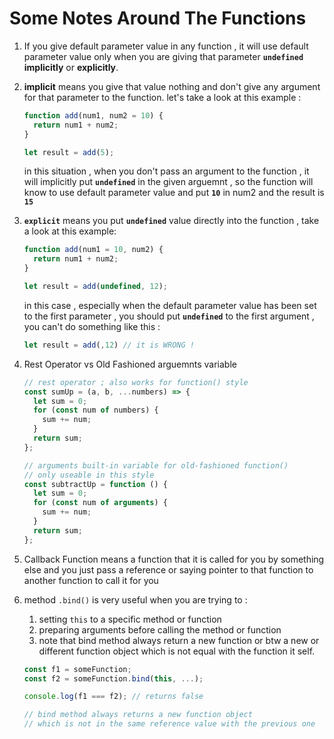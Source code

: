 # Some Notes Around The Functions

1. If you give default parameter value in any function , it will use default parameter value only when you are giving that parameter **`undefined`** **implicitly** or **explicitly**.
2. **implicit** means you give that value nothing and don't give any argument for that parameter to the function. let's take a look at this example :

   ```javascript
   function add(num1, num2 = 10) {
     return num1 + num2;
   }

   let result = add(5);
   ```

   in this situation , when you don't pass an argument to the function , it will implicitly put **`undefined`** in the given arguemnt , so the function will know to use default parameter value and put **`10`** in num2 and the result is **`15`**

3. **`explicit`** means you put **`undefined`** value directly into the function , take a look at this example:

   ```javascript
   function add(num1 = 10, num2) {
     return num1 + num2;
   }

   let result = add(undefined, 12);
   ```

   in this case , especially when the default parameter value has been set to the first parameter , you should put **`undefined`** to the first argument , you can't do something like this :

   ```javascript
   let result = add(,12) // it is WRONG !
   ```

4. Rest Operator vs Old Fashioned arguemnts variable

   ```javascript
   // rest operator ; also works for function() style
   const sumUp = (a, b, ...numbers) => {
     let sum = 0;
     for (const num of numbers) {
       sum += num;
     }
     return sum;
   };

   // arguments built-in variable for old-fashioned function()
   // only useable in this style
   const subtractUp = function () {
     let sum = 0;
     for (const num of arguments) {
       sum += num;
     }
     return sum;
   };
   ```

5. Callback Function means a function that it is called for you by something else and you just pass a reference or saying pointer to that function to another function to call it for you

6. method `.bind()` is very useful when you are trying to :

   1. setting `this` to a specific method or function
   2. preparing arguments before calling the method or function
   3. note that bind method always return a new function or btw a new or different function object which is not equal with the function it self.

   ```javascript
   const f1 = someFunction;
   const f2 = someFunction.bind(this, ...);

   console.log(f1 === f2); // returns false

   // bind method always returns a new function object
   // which is not in the same reference value with the previous one
   ```
